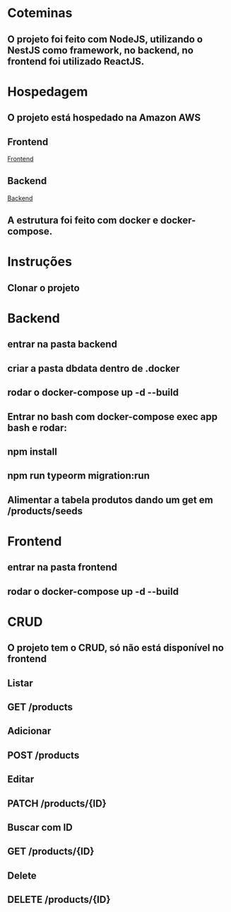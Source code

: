 # Coteminas

## O projeto foi feito com NodeJS, utilizando o NestJS como framework, no backend, no frontend foi utilizado ReactJS.

# Hospedagem

## O projeto está hospedado na Amazon AWS

## Frontend

<a href="http://ec2-18-230-11-12.sa-east-1.compute.amazonaws.com:3001" target="_blank">Frontend</a>

## Backend

<a href="http://ec2-18-230-11-12.sa-east-1.compute.amazonaws.com:3002" target="_blank">Backend</a>

## A estrutura foi feito com docker e docker-compose.

# Instruções

## Clonar o projeto

# Backend

## entrar na pasta backend

## criar a pasta dbdata dentro de .docker

## rodar o docker-compose up -d --build

## Entrar no bash com docker-compose exec app bash e rodar:

## npm install

## npm run typeorm migration:run

## Alimentar a tabela produtos dando um get em /products/seeds

# Frontend

## entrar na pasta frontend

## rodar o docker-compose up -d --build

# CRUD

## O projeto tem o CRUD, só não está disponível no frontend

## Listar
## GET /products

## Adicionar
## POST /products

## Editar
## PATCH /products/{ID}

## Buscar com ID
## GET /products/{ID}

## Delete
## DELETE /products/{ID}
